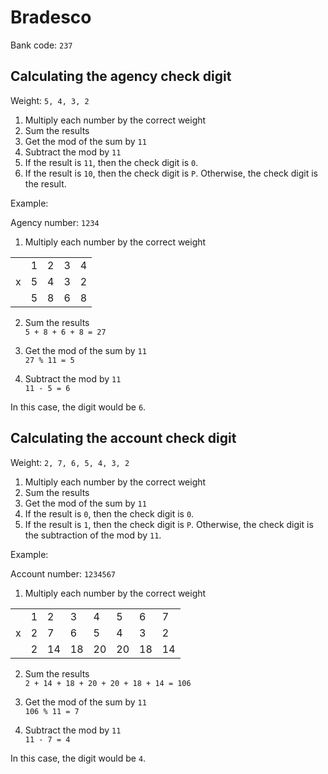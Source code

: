 # Bradesco

Bank code: `237`

## Calculating the agency check digit

Weight: `5, 4, 3, 2`

1. Multiply each number by the correct weight
2. Sum the results
3. Get the mod of the sum by `11`
4. Subtract the mod by `11`
5. If the result is `11`, then the check digit is `0`.
6. If the result is `10`, then the check digit is `P`. Otherwise, the check digit is the result.

Example:

Agency number: `1234`

1. Multiply each number by the correct weight

<table>
  <tr>
    <td></td>
    <td>1</td>
    <td>2</td>
    <td>3</td>
    <td>4</td>
  </tr>
  <tr>
    <td>x</td>
    <td>5</td>
    <td>4</td>
    <td>3</td>
    <td>2</td>
  </tr>
  <tr>
    <td></td>
    <td>5</td>
    <td>8</td>
    <td>6</td>
    <td>8</td>
  </tr>
</table>

2. Sum the results  
`5 + 8 + 6 + 8 = 27`

3. Get the mod of the sum by `11`  
`27 % 11 = 5`

4. Subtract the mod by `11`  
`11 - 5 = 6`

In this case, the digit would be `6`.

## Calculating the account check digit

Weight: `2, 7, 6, 5, 4, 3, 2`

1. Multiply each number by the correct weight
2. Sum the results
3. Get the mod of the sum by `11`
5. If the result is `0`, then the check digit is `0`.
6. If the result is `1`, then the check digit is `P`. Otherwise, the check digit is the subtraction of the mod by `11`.

Example:

Account number: `1234567`

1. Multiply each number by the correct weight

<table>
  <tr>
    <td></td>
    <td>1</td>
    <td>2</td>
    <td>3</td>
    <td>4</td>
    <td>5</td>
    <td>6</td>
    <td>7</td>
  </tr>
  <tr>
    <td>x</td>
    <td>2</td>
    <td>7</td>
    <td>6</td>
    <td>5</td>
    <td>4</td>
    <td>3</td>
    <td>2</td>
  </tr>
  <tr>
    <td></td>
    <td>2</td>
    <td>14</td>
    <td>18</td>
    <td>20</td>
    <td>20</td>
    <td>18</td>
    <td>14</td>
  </tr>
</table>

2. Sum the results  
`2 + 14 + 18 + 20 + 20 + 18 + 14 = 106`

3. Get the mod of the sum by `11`  
`106 % 11 = 7`

5. Subtract the mod by `11`  
`11 - 7 = 4`

In this case, the digit would be `4`.
